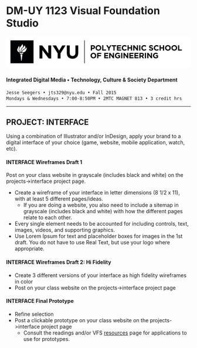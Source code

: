 # DM-UY 1123 Visual Foundation Studio

![NYU](nyu_soe_logo.png)
#### Integrated Digital Media • Technology, Culture & Society Department 

    Jesse Seegers • jts329@nyu.edu • Fall 2015 
    Mondays & Wednesdays • 7:00-8:50PM • 2MTC MAGNET 813 • 3 credit hrs

---


## PROJECT: INTERFACE
Using a combination of Illustrator and/or InDesign, apply your brand to a digital interface of your choice (game, website, mobile application, watch, etc).

#### INTERFACE Wireframes Draft 1    
Post on your class website in grayscale (includes black and white) on the projects->interface project page. 
* Create a wireframe of your interface in letter dimensions (8 1/2 x 11), with at least 5 different pages/ideas. 
  * If you are doing a website, you also need to include a sitemap in grayscale (includes black and white) with how the different pages relate to each other. 
* Every single element needs to be accounted for including controls, text, images, videos, and supporting graphics. 
* Use Lorem Ipsum for text and placeholder boxes for images in the 1st draft. You do not have to use Real Text, but use your logo where appropriate.

#### INTERFACE Wireframes Draft 2: Hi Fidelity
* Create 3 different versions of your interface as high fidelity wireframes in color
* Post on your class website on the projects->interface project page

#### INTERFACE Final Prototype 
* Refine selection
* Post a clickable prototype on your class website on the projects->interface project page
  * Consult the readings and/or VFS <a href="../dm1123_vfs_recommended_resources.md">resources</a> page for applications to use for prototypes.




